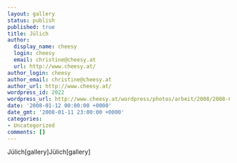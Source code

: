 ```yaml
---
layout: gallery
status: publish
published: true
title: Jülich
author:
  display_name: cheesy
  login: cheesy
  email: christine@cheesy.at
  url: http://www.cheesy.at/
author_login: cheesy
author_email: christine@cheesy.at
author_url: http://www.cheesy.at/
wordpress_id: 2022
wordpress_url: http://www.cheesy.at/wordpress/photos/arbeit/2008/2008-01/
date: '2008-01-12 00:00:00 +0000'
date_gmt: '2008-01-11 23:00:00 +0000'
categories:
- Uncategorized
comments: []
---
```

<!--:de-->Jülich[gallery]<!--:--><!--:en-->Jülich[gallery]<!--:-->
